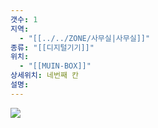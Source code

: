 ```yaml
---
갯수: 1
지역:
  - "[[../../ZONE/사무실|사무실]]"
종류: "[[디지털기기]]"
위치:
  - "[[MUIN-BOX]]"
상세위치: 네번째 칸
설명:
---
```

![](http://192.168.50.22/devices/240914_IMG_0012.jpg)